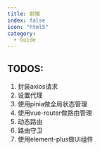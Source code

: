 ```yaml
---
title: 前端
index: false
icon: "html5"
category:
  - Guide
---
```


<Catalog />

## TODOS:
1. 封装axios请求
2. 设置代理
3. 使用pinia做全局状态管理
4. 使用vue-router做路由管理
5. 动态路由
6. 路由守卫
7. 使用element-plus做UI组件
